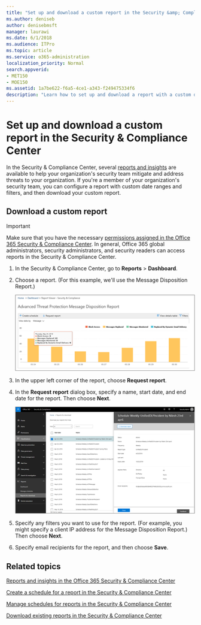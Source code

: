 ```yaml
---
title: "Set up and download a custom report in the Security &amp; Compliance Center"
ms.author: deniseb
author: denisebmsft
manager: laurawi
ms.date: 6/1/2018
ms.audience: ITPro
ms.topic: article
ms.service: o365-administration
localization_priority: Normal
search.appverid:
- MET150
- MOE150
ms.assetid: 1a7be622-f6a5-4ce1-a343-f249475334f6
description: "Learn how to set up and download a report with a custom date range and filters in the Security &amp; Compliance Center."
---
```


# Set up and download a custom report in the Security &amp; Compliance Center

In the Security &amp; Compliance Center, several [reports and insights](reports-and-insights-in-security-and-compliance.md) are available to help your organization's security team mitigate and address threats to your organization. If you're a member of your organization's security team, you can configure a report with custom date ranges and filters, and then download your custom report. 
  
## Download a custom report
<a name="customrep"> </a>

> [!IMPORTANT]
> Make sure that you have the necessary [permissions assigned in the Office 365 Security &amp; Compliance Center](permissions-in-the-security-and-compliance-center.md). In general, Office 365 global administrators, security administrators, and security readers can access reports in the Security &amp; Compliance Center. 
  
1. In the Security &amp; Compliance Center, go to **Reports** \> **Dashboard**.
    
2. Choose a report. (For this example, we'll use the Message Disposition Report.)
    
    ![Choose Request Report to download a report](media/b566925d-b9d9-453d-9bdd-f2637c7ba140.png)
  
3. In the upper left corner of the report, choose **Request report**.
    
4. In the **Request report** dialog box, specify a name, start date, and end date for the report. Then choose **Next**.
    
    ![In the Security &amp; Compliance Center, choose Reports \> Reports for download](media/65e625f5-c98c-49fc-9c1f-8c80ec8308fd.png)
  
5. Specify any filters you want to use for the report. (For example, you might specify a client IP address for the Message Disposition Report.) Then choose **Next**.
    
6. Specify email recipients for the report, and then choose **Save**.
    
## Related topics

[Reports and insights in the Office 365 Security &amp; Compliance Center](reports-and-insights-in-security-and-compliance.md)
  
[Create a schedule for a report in the Security &amp; Compliance Center](create-a-schedule-for-a-report.md)
  
[Manage schedules for reports in the Security &amp; Compliance Center](manage-schedules-for-multiple-reports.md)
  
[Download existing reports in the Security &amp; Compliance Center](download-existing-reports.md)
  


